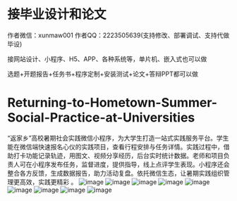 # 接毕业设计和论文
作者微信：xunmaw001  作者QQ：2223505639(支持修改、部署调试、支持代做毕设)

接网站设计、小程序、H5、APP、各种系统等，单片机、嵌入式也可以做

选题+开题报告+任务书+程序定制+安装测试+论文+答辩PPT都可以做
# Returning-to-Hometown-Summer-Social-Practice-at-Universities
“返家乡”高校暑期社会实践微信小程序，为大学生打造一站式实践服务平台。学生能在微信端快速报名心仪的实践项目，查看行程安排与任务详情。实践过程中，借助打卡功能记录轨迹，用图文、视频分享经历，后台实时统计数据。老师和项目负责人可在小程序发布任务，监督进度，提供指导，线上点评学生表现。小程序还会整合各方反馈，生成数据报告，助力活动复盘。依托微信生态，让暑期实践组织管理更高效，实践更精彩 。
![image](https://github.com/user-attachments/assets/5d160887-3d0f-400e-850d-b61d7712e883)
![image](https://github.com/user-attachments/assets/15a87e6d-13cd-4f06-85bb-7393678ec29a)
![image](https://github.com/user-attachments/assets/43fb10a3-0716-4c6f-980f-bf06faf9e95d)
![image](https://github.com/user-attachments/assets/869bf9c8-09c8-4574-b01d-970a805d8375)
![image](https://github.com/user-attachments/assets/184c5daa-14b7-4ebc-8b6d-49919fff50cf)
![image](https://github.com/user-attachments/assets/6f934d60-b98e-47f4-9682-2c9c70f24378)
![image](https://github.com/user-attachments/assets/28f31805-ab11-4752-9cbd-491ce147ba5d)
![image](https://github.com/user-attachments/assets/b1ddae39-ada5-4481-ba2f-d1a9429e7fbc)
![image](https://github.com/user-attachments/assets/d54ab390-af24-4132-9573-c4c9c3496e08)
